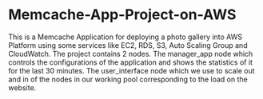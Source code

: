 # Memcache-App-Project-on-AWS
This is a Memcache Application for deploying a photo gallery into AWS Platform using some services like EC2, RDS, S3, Auto Scaling Group and CloudWatch. The project contains 2 nodes. The manager_app node which controls the configurations of the application and shows the statistics of it for the last 30 minutes. The user_interface node which we use to scale out and in of the nodes in our working pool corresponding to the load on the website.
